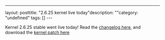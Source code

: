 --- 
layout: posttitle: "2.6.25 kernel live today"description: ""category: "undefined" tags: [] --- <p>Kernel 2.6.25 stable went live today! Read the <a href="http://www.kernel.org/pub/linux/kernel/v2.6/ChangeLog-2.6.25">changelog here</a>, and download the <a href="http://www.kernel.org/pub/linux/kernel/v2.6/patch-2.6.25.bz2">kernel patch here</a></p>